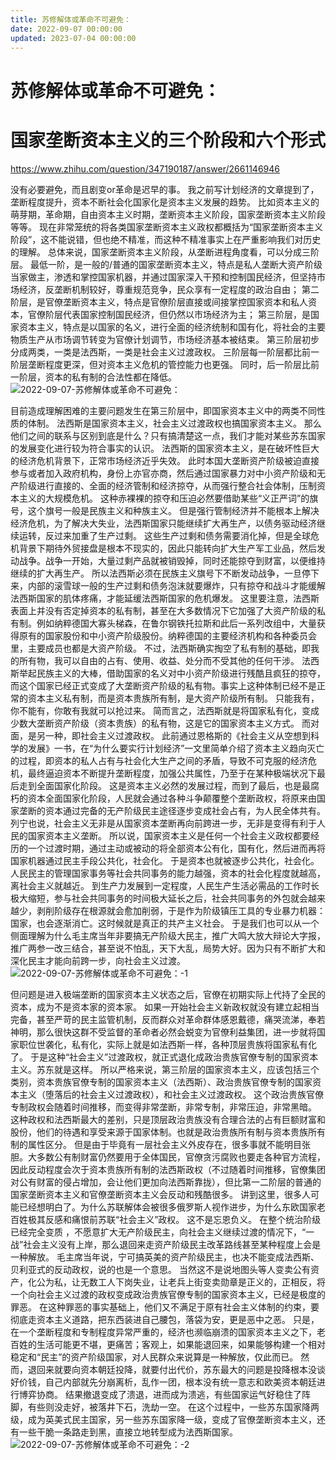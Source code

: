 ```yaml
---
title: 苏修解体或革命不可避免：
date: 2022-09-07 00:00:00
updated: 2023-07-04 00:00:00
---
```


# 苏修解体或革命不可避免：
# 国家垄断资本主义的三个阶段和六个形式

https://www.zhihu.com/question/347190187/answer/2661146946

没有必要避免，而且剧变or革命是迟早的事。
我之前写计划经济的文章提到了，垄断程度提升，资本不断社会化国家化是资本主义发展的趋势。
比如资本主义的萌芽期，革命期，自由资本主义时期，垄断资本主义阶段，国家垄断资本主义阶段等等。
现在非常笼统的将各类国家垄断资本主义政权都概括为“国家垄断资本主义阶段”，这不能说错，但也绝不精准，而这种不精准事实上在严重影响我们对历史的理解。
总体来说，国家垄断资本主义阶段，从垄断进程角度看，可以分成三阶层。
最低一阶，是一般的/普通的国家垄断资本主义，特点是私人垄断大资产阶级当家做主，渗透和掌控国家机器，并通过国家深入干预和控制国民经济，但坚持市场经济，反垄断机制较好，尊重规范竞争，民众享有一定程度的政治自由；
第二阶层，是官僚垄断资本主义，特点是官僚阶层直接或间接掌控国家资本和私人资本，官僚阶层代表国家控制国民经济，但仍然以市场经济为主；
第三阶层，是国家资本主义，特点是以国家的名义，进行全面的经济统制和国有化，将社会的主要物质生产从市场调节转变为官僚计划调节，市场经济基本被结束。
第三阶层初步分成两类，一类是法西斯，一类是社会主义过渡政权。
三阶层每一阶层都比前一阶层垄断程度更深，但对资本主义危机的管控能力也更强。
同时，后一阶层比前一阶层，资本的私有制的合法性都在降低。
![2022-09-07-苏修解体或革命不可避免：](assets/2022-09-07-苏修解体或革命不可避免：.jpeg)

目前造成理解困难的主要问题发生在第三阶层中，即国家资本主义中的两类不同性质的体制。
法西斯是国家资本主义，社会主义过渡政权也搞国家资本主义。
那么他们之间的联系与区别到底是什么？只有搞清楚这一点，我们才能对某些苏东国家的发展变化进行较为符合事实的认识。
法西斯的国家资本主义，是在破坏性巨大的经济危机背景下，正常市场经济近乎失效。
此时本国大垄断资产阶级被迫直接参与或者加入政府机构，身份上亦官亦商，然后通过国家暴力对中小资产阶级和无产阶级进行直接的、全面的经济管制和经济掠夺，从而强行整合社会体制，压制资本主义的大规模危机。
这种赤裸裸的掠夺和压迫必然要借助某些“义正严词”的旗号，这个旗号一般是民族主义和种族主义。
但是强行管制经济并不能根本上解决经济危机，为了解决大失业，法西斯国家只能继续扩大再生产，以债务驱动经济继续运转，反过来加重了生产过剩。
这些生产过剩和债务需要消化掉，但是全球危机背景下期待外贸接盘是根本不现实的，因此只能转向扩大生产军工业品，然后发动战争。战争一开始，大量过剩产品就被销毁掉，同时还能掠夺到财富，以便维持继续的扩大再生产。
所以法西斯必须在民族主义旗号下不断发动战争，一旦停下来，内部的滚雪球一般的生产过剩和债务泡沫就要爆炸，只有掠夺和战斗才能缓解法西斯国家的肌体疼痛，才能延缓法西斯国家的危机爆发。
这里要注意，法西斯表面上并没有否定掉资本的私有制，甚至在大多数情况下它加强了大资产阶级的私有制。例如纳粹德国大寡头梯森，在鲁尔钢铁托拉斯和此后一系列改组中，大量获得原有的国家股份和中小资产阶级股份。纳粹德国的主要经济机构和各种委员会里，主要成员也都是大资产阶级。
不过，法西斯确实掏空了私有制的基础，即我的所有物，我可以自由的占有、使用、收益、处分而不受其他的任何干涉。
法西斯举起民族主义的大棒，借助国家的名义对中小资产阶级进行残酷且疯狂的掠夺，而这个国家已经正式变成了大垄断资产阶级的私有物。事实上这种体制已经不是正常的资本主义私有制，而是资本贵族所有制，是大资产阶级所有制。
只能我有，你不能有，你敢有我就可以抢过来。
简而言之，法西斯就是将国家私有化，变成少数大垄断资产阶级（资本贵族）的私有物，这是它的国家资本主义方式。
而对面，是另一种，即社会主义过渡政权。
此前通过恩格斯的《社会主义从空想到科学的发展》一书，在“为什么要实行计划经济”一文里简单介绍了资本主义趋向灭亡的过程，即资本的私人占有与社会化大生产之间的矛盾，导致不可克服的经济危机，最终逼迫资本不断提升垄断程度，加强公共属性，乃至于在某种极端状况下最后走到全面国家化阶段。
这是资本主义必然的发展过程，而到了最后，也是最腐朽的资本全面国家化阶段，人民就会通过各种斗争颠覆整个垄断政权，将原来由国家垄断的资本通过完备的无产阶级民主途径逐步变成社会占有，为人民全体共有。
列宁也说，社会主义无非是从国家资本垄断再向前跨进一步，无非是变得有利于人民的国家资本主义垄断。
所以说，国家资本主义是任何一个社会主义政权都要经历的一个过渡时期，通过主动或被动的将全部资本公有化，国有化，然后进而再将国家机器通过民主手段公共化，社会化。
于是资本也就被逐步公共化，社会化。
人民民主的管理国家事务等社会共同事务的能力越强，资本的社会化程度就越高，离社会主义就越近。
到生产力发展到一定程度，人民生产生活必需品的工作时长极大缩短，参与社会共同事务的时间极大延长之后，社会共同事务的外包就会越来越少，剥削阶级存在根源就会愈加削弱，于是作为阶级镇压工具的专业暴力机器：国家，也会逐渐消亡。这时候就是真正的共产主义社会。
于是我们也可以从一个侧面理解为什么毛主席当年非要搞无产阶级大民主，推广大鸣大放大辩论大字报，推广两参一改三结合，甚至说不怕乱，天下大乱，局势大好。因为只有不断扩大和深化民主才能向前跨一步，向社会主义过渡。
![2022-09-07-苏修解体或革命不可避免：-1](assets/2022-09-07-苏修解体或革命不可避免：-1.jpeg)

但问题是进入极端垄断的国家资本主义状态之后，官僚在初期实际上代持了全民的资本，成为不是资本家的资本家。
如果一开始社会主义新政权就没有建立起相当完备，甚至严苛的民主监管机制，反而群众对革命群体感恩戴德，痛哭流涕，奉若神明，那么很快这群不受监督的革命者必然会蜕变为官僚利益集团，进一步就将国家职位世袭化，私有化，实际上就是如法西斯一样，各种顶层贵族将国家私有化了。
于是这种“社会主义”过渡政权，就正式退化成政治贵族官僚专制的国家资本主义。苏东就是这样。
所以严格来说，第三阶层的国家资本主义，应该包括三个类别，资本贵族官僚专制的国家资本主义（法西斯）、政治贵族官僚专制的国家资本主义（堕落后的社会主义过渡政权），和社会主义过渡政权。
这个政治贵族官僚专制政权会随着时间推移，而变得非常垄断，非常专制，非常压迫，非常黑暗。
这种政权和法西斯最大的差别，只是顶层政治贵族没有合理合法的占有巨额财富和股份，他们的待遇和享受来源于国家体制。也就是政治贵族所有制与资本贵族所有制的属性区分。
但是由于毕竟有一层社会主义外皮存在，很多事就不能明目张胆。大多数公有制财富仍然要用于全体国民，官僚贪污腐败也要走各种官方流程，因此反动程度会次于资本贵族所有制的法西斯政权（不过随着时间推移，官僚集团对公有财富的侵占增加，会让他们更加向法西斯靠拢），但比第一二阶层的普通的国家垄断资本主义和官僚垄断资本主义会反动和残酷很多。
讲到这里，很多人可能已经想明白了。为什么苏联解体会被很多俄罗斯人视作进步，为什么东欧国家老百姓极其反感和痛恨前苏联“社会主义”政权。
这不是忘恩负义。
在整个统治阶级已经完全变质 ，不愿意扩大无产阶级民主，向社会主义继续过渡的情况下，“一战”社会主义没有上岸，那么退回来走资产阶级民主改革路线甚至某种程度上会是一种解放。
毛主席当年说，宁可搞英美的资产阶级民主，也决不能变成法西斯、贝利亚式的反动政权，说的也是一个意思。
当然这不是说地图头等人变卖公有资产，化公为私，让无数工人下岗失业，让老兵上街变卖勋章是正义的，正相反，将一个向社会主义过渡的政权变成政治贵族官僚专制的国家资本主义，已经是极度的罪恶。
在这种罪恶的事实基础上，他们又不满足于原有社会主义体制的约束，要彻底走资本主义道路，把东西装进自己腰包，落袋为安，更是恶中之恶。
只是，在一个垄断程度和专制程度异常严重的，经济也濒临崩溃的国家资本主义之下，老百姓的生活可能更不堪，更痛苦；客观上，如果能退回来，如果能够构建一个相对稳定和“民主”的资产阶级国家，对人民群众来说算是一种解放，仅此而已。
然而，退回来就要向资本朝廷投降，就要付出代价，苏东最大的问题是投降根本没谈好价钱，自己内部就先分崩离析，乱作一团，根本没有统一意志和欧美资本朝廷进行博弈协商。
结果撤退变成了溃退，进而成为溃逃，有些国家运气好稳住了阵脚，有些则没走好，被落井下石，洗劫一空。
在这个过程中，一些苏东国家降两级，成为英美式民主国家，另一些苏东国家降一级，变成了官僚垄断资本主义，还有一些干脆一条路走到黑，直接立地转型成为法西斯国家。
![2022-09-07-苏修解体或革命不可避免：-2](assets/2022-09-07-苏修解体或革命不可避免：-2.jpeg)

